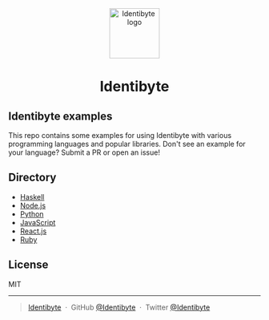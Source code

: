<div align="center">
  <a href="https://identibyte.com">
    <img src="https://identibyte.com/static/img/logo-120x120.png" width="100" alt="Identibyte logo" />
  </a>
</div>

<div align="center">
  <h1>Identibyte</h1>
</div>

## Identibyte examples

This repo contains some examples for using Identibyte with various
programming languages and popular libraries. Don't see an example for
your language? Submit a PR or open an issue!

## Directory

- [Haskell](haskell/)
- [Node.js](node/)
- [Python](python/)
- [JavaScript](javascript/)
- [React.js](javascript/)
- [Ruby](ruby/)

## License

MIT

---

> [Identibyte](https://identibyte.com) &nbsp;&middot;&nbsp;
> GitHub [@Identibyte](https://github.com/identibyte) &nbsp;&middot;&nbsp;
> Twitter [@Identibyte](https://twitter.com/identibyte)
